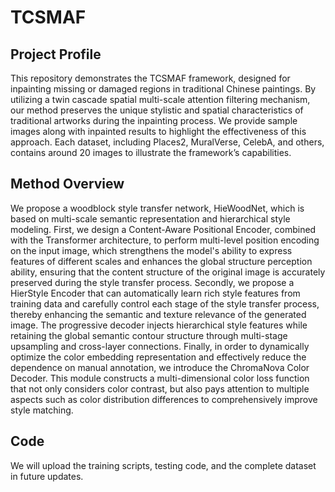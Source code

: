 # TCSMAF

## Project Profile

This repository demonstrates the TCSMAF framework, designed for inpainting missing or damaged regions in traditional Chinese paintings. By utilizing a twin cascade spatial multi-scale attention filtering mechanism, our method preserves the unique stylistic and spatial characteristics of traditional artworks during the inpainting process. We provide sample images along with inpainted results to highlight the effectiveness of this approach. Each dataset, including Places2, MuralVerse, CelebA, and others, contains around 20 images to illustrate the framework’s capabilities.

## Method Overview

We propose a woodblock style transfer network, HieWoodNet, which is based on multi-scale semantic representation and hierarchical style modeling. First, we design a Content-Aware Positional Encoder, combined with the Transformer architecture, to perform multi-level position encoding on the input image, which strengthens the model's ability to express features of different scales and enhances the global structure perception ability, ensuring that the content structure of the original image is accurately preserved during the style transfer process. Secondly, we propose a HierStyle Encoder that can automatically learn rich style features from training data and carefully control each stage of the style transfer process, thereby enhancing the semantic and texture relevance of the generated image. The progressive decoder injects hierarchical style features while retaining the global semantic contour structure through multi-stage upsampling and cross-layer connections. Finally, in order to dynamically optimize the color embedding representation and effectively reduce the dependence on manual annotation, we introduce the ChromaNova Color Decoder. This module constructs a multi-dimensional color loss function that not only considers color contrast, but also pays attention to multiple aspects such as color distribution differences to comprehensively improve style matching.

## Code

We will upload the training scripts, testing code, and the complete dataset in future updates.
